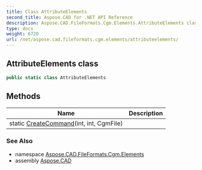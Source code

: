 ```yaml
---
title: Class AttributeElements
second_title: Aspose.CAD for .NET API Reference
description: Aspose.CAD.FileFormats.Cgm.Elements.AttributeElements class. 
type: docs
weight: 6720
url: /net/aspose.cad.fileformats.cgm.elements/attributeelements/
---
```

## AttributeElements class

```csharp
public static class AttributeElements
```

## Methods

| Name | Description |
| --- | --- |
| static [CreateCommand](../../aspose.cad.fileformats.cgm.elements/attributeelements/createcommand/)(int, int, CgmFile) |  |

### See Also

* namespace [Aspose.CAD.FileFormats.Cgm.Elements](../../aspose.cad.fileformats.cgm.elements/)
* assembly [Aspose.CAD](../../)



